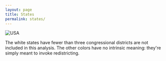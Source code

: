 ```yaml
---
layout: page
title: States
permalink: states/
---
```


 <img src="{{ site.baseurl }}/assets/images/us_map.png" alt="USA" usemap="#usmap">

<map name="usmap">
  <area shape="circle" coords="477,383,30" alt="Alabama" href="{{ site.baseurl }}states/AL">
  <area shape="circle" coords="210,330,30" alt="Arizona" href="{{ site.baseurl }}states/AZ">
  <area shape="circle" coords="387,330,30" alt="Arkansas" href="{{ site.baseurl }}states/AR">
  <area shape="circle" coords="124,279,30" alt="California" href="{{ site.baseurl }}states/CA">
  <area shape="circle" coords="242,279,30" alt="Colorado" href="{{ site.baseurl }}states/CO">
  <area shape="circle" coords="684,223,30" alt="Connecticut" href="{{ site.baseurl }}states/CT">
  <area shape="circle" coords="564,438,30" alt="Florida" href="{{ site.baseurl }}states/FL">
  <area shape="circle" coords="538,383,30" alt="Georgia" href="{{ site.baseurl }}states/GA">
  <area shape="circle" coords="417,174,30" alt="Illinois" href="{{ site.baseurl }}states/IL">
  <area shape="circle" coords="444,223,30" alt="Indiana" href="{{ site.baseurl }}states/IN">
  <area shape="circle" coords="387,223,30" alt="Iowa" href="{{ site.baseurl }}states/IA">
  <area shape="circle" coords="329,330,30" alt="Kansas" href="{{ site.baseurl }}states/KS">
  <area shape="circle" coords="417,279,30" alt="Kentucky" href="{{ site.baseurl }}states/KY">
  <area shape="circle" coords="360,383,30" alt="Louisiana" href="{{ site.baseurl }}states/LA">
  <area shape="circle" coords="595,279,30" alt="Maryland" href="{{ site.baseurl }}states/MD">
  <area shape="circle" coords="654,174,30" alt="Massachusetts" href="{{ site.baseurl }}states/MA">
  <area shape="circle" coords="477,174,30" alt="Michigan" href="{{ site.baseurl }}states/MI">
  <area shape="circle" coords="360,174,30" alt="Minnesota" href="{{ site.baseurl }}states/MN">
  <area shape="circle" coords="417,383,30" alt="Mississippi" href="{{ site.baseurl }}states/MS">
  <area shape="circle" coords="360,279,30" alt="Missouri" href="{{ site.baseurl }}states/MO">
  <area shape="circle" coords="301,279,30" alt="Nebraska" href="{{ site.baseurl }}states/NE">
  <area shape="circle" coords="210,223,30" alt="Nevada" href="{{ site.baseurl }}states/NV">
  <area shape="circle" coords="627,223,30" alt="New Jersey" href="{{ site.baseurl }}states/NJ">
  <area shape="circle" coords="268,330,30" alt="New Mexico" href="{{ site.baseurl }}states/NM">
  <area shape="circle" coords="595,174,30" alt="New York" href="{{ site.baseurl }}states/NY">
  <area shape="circle" coords="504,330,30" alt="North Carolina" href="{{ site.baseurl }}states/NC">
  <area shape="circle" coords="504,223,30" alt="Ohio" href="{{ site.baseurl }}states/OH">
  <area shape="circle" coords="301,383,30" alt="Oklahoma" href="{{ site.baseurl }}states/OK">
  <area shape="circle" coords="154,223,30" alt="Oregon" href="{{ site.baseurl }}states/OR">
  <area shape="circle" coords="564,223,30" alt="Pennsylvania" href="{{ site.baseurl }}states/PA">
  <area shape="circle" coords="564,330,30" alt="South Carolina" href="{{ site.baseurl }}states/SC">
  <area shape="circle" coords="444,330,30" alt="Tennessee" href="{{ site.baseurl }}states/TN">
  <area shape="circle" coords="329,438,30" alt="Texas" href="{{ site.baseurl }}states/TX">
  <area shape="circle" coords="181,279,30" alt="Utah" href="{{ site.baseurl }}states/UT">
  <area shape="circle" coords="538,279,30" alt="Virginia" href="{{ site.baseurl }}states/VA">
  <area shape="circle" coords="124,174,30" alt="Washington" href="{{ site.baseurl }}states/WA">
  <area shape="circle" coords="444,118,30" alt="Wisconsin" href="{{ site.baseurl }}states/WI">
</map> 


<p>The white states have fewer than three congressional districts are not included in this analysis. The other colors have no intrinsic meaning: they're simply meant to invoke redistricting.</p>